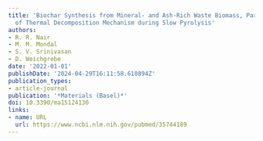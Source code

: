 ```yaml
---
title: 'Biochar Synthesis from Mineral- and Ash-Rich Waste Biomass, Part 1: Investigation
  of Thermal Decomposition Mechanism during Slow Pyrolysis'
authors:
- R. R. Nair
- M. M. Mondal
- S. V. Srinivasan
- D. Weichgrebe
date: '2022-01-01'
publishDate: '2024-04-29T16:11:58.610894Z'
publication_types:
- article-journal
publication: '*Materials (Basel)*'
doi: 10.3390/ma15124130
links:
- name: URL
  url: https://www.ncbi.nlm.nih.gov/pubmed/35744189
---
```

